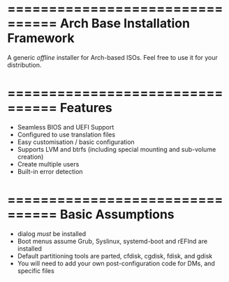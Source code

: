 ================================
Arch Base Installation Framework
================================
A generic *offline* installer for Arch-based ISOs. Feel free to use it for your distribution.

================================
Features
================================
+ Seamless BIOS and UEFI Support
+ Configured to use translation files
+ Easy customisation / basic configuration
+ Supports LVM and btrfs (including special mounting and sub-volume creation)
+ Create multiple users
+ Built-in error detection

================================
Basic Assumptions
================================
+ dialog *must* be installed
+ Boot menus assume Grub, Syslinux, systemd-boot and rEFInd are installed
+ Default partitioning tools are parted, cfdisk, cgdisk, fdisk, and gdisk
+ You will need to add your own post-configuration code for DMs, and specific files
